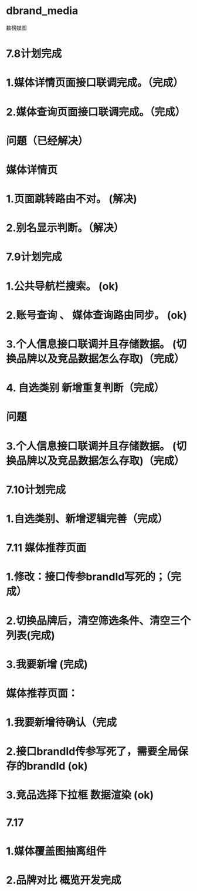 # dbrand_media
数榜媒图



# 7.8计划完成
  # 1.媒体详情页面接口联调完成。（完成）
  # 2.媒体查询页面接口联调完成。（完成）
# 问题（已经解决）
  # 媒体详情页
  # 1.页面跳转路由不对。 (解决)
  # 2.别名显示判断。（解决）

# 7.9计划完成
 # 1.公共导航栏搜索。 (ok)
 # 2.账号查询 、 媒体查询路由同步。 (ok)
 # 3.个人信息接口联调并且存储数据。 (切换品牌以及竞品数据怎么存取)（完成）
 # 4. 自选类别 新增重复判断（完成）
 # 问题
  # 3.个人信息接口联调并且存储数据。 (切换品牌以及竞品数据怎么存取)（完成）

# 7.10计划完成
  # 1.自选类别、新增逻辑完善（完成）

# 7.11 媒体推荐页面
  # 1.修改：接口传参brandId写死的；（完成）
  # 2.切换品牌后，清空筛选条件、清空三个列表(完成)
  # 3.我要新增 (完成)
  


# 媒体推荐页面：
  # 1.我要新增待确认（完成
  # 2.接口brandId传参写死了，需要全局保存的brandId (ok)
  # 3.竞品选择下拉框 数据渲染 (ok)


# 7.17 
 # 1.媒体覆盖图抽离组件
 # 2.品牌对比 概览开发完成



